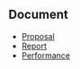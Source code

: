 ## Document


- [Proposal](./proposal/readme.MD)
- [Report](./report)
- [Performance](./performance.md)
